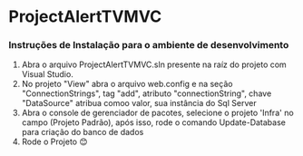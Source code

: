 # ProjectAlertTVMVC
<h3>Instruções de Instalação para o ambiente de desenvolvimento</h3>
<ol>
  <li>Abra o arquivo ProjectAlertTVMVC.sln presente na raíz do projeto com Visual Studio.</li>
  <li>No projeto "View" abra o arquivo web.config e na seção "ConnectionStrings", tag "add", atributo "connectionString", chave "DataSource" atribua comoo valor, sua instância do Sql Server</li>
  <li>Abra o console de gerenciador de pacotes, selecione o projeto 'Infra' no campo (Projeto Padrão), após isso, rode o comando Update-Database para criação do banco de dados
  </li>
  <li> Rode o Projeto 😊</li>
</ol>
                               
